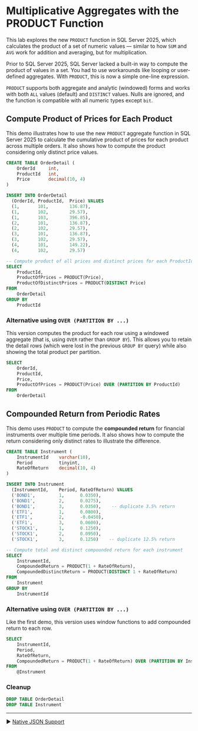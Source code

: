 ﻿# Multiplicative Aggregates with the PRODUCT Function

This lab explores the new `PRODUCT` function in SQL Server 2025, which calculates the product of a set of numeric values — similar to how `SUM` and `AVG` work for addition and averaging, but for multiplication.

Prior to SQL Server 2025, SQL Server lacked a built-in way to compute the product of values in a set. You had to use workarounds like looping or user-defined aggregates. With `PRODUCT`, this is now a simple one-line expression.

`PRODUCT` supports both aggregate and analytic (windowed) forms and works with both `ALL` values (default) and `DISTINCT` values. Nulls are ignored, and the function is compatible with all numeric types except `bit`.

## Compute Product of Prices for Each Product

This demo illustrates how to use the new `PRODUCT` aggregate function in SQL Server 2025 to calculate the cumulative product of prices for each product across multiple orders. It also shows how to compute the product considering only distinct price values.

```sql
CREATE TABLE OrderDetail (
    OrderId     int,
    ProductId   int,
    Price       decimal(10, 4)
)

INSERT INTO OrderDetail
  (OrderId, ProductId,  Price) VALUES
  (1,       101,        136.87),
  (1,       102,        29.57),
  (1,       103,        396.85),
  (2,       101,        136.87),
  (2,       102,        29.57),
  (3,       101,        136.87),
  (3,       102,        29.57),
  (4,       101,        149.22),
  (4,       102,        29.57)

-- Compute product of all prices and distinct prices for each ProductId
SELECT
    ProductId,
    ProductOfPrices = PRODUCT(Price),
    ProductOfDistinctPrices = PRODUCT(DISTINCT Price)
FROM
    OrderDetail
GROUP BY
    ProductId
```

### Alternative using `OVER (PARTITION BY ...)`

This version computes the product for each row using a windowed aggregate (that is, using `OVER` rather than `GROUP BY`). This allows you to retain the detail rows (which were lost in the previous `GROUP BY` query) while also showing the total product per partition.

```sql
SELECT
    OrderId,
    ProductId,
    Price,
    ProductOfPrices = PRODUCT(Price) OVER (PARTITION BY ProductId)
FROM
    OrderDetail
```

## Compounded Return from Periodic Rates

This demo uses `PRODUCT` to compute the **compounded return** for financial instruments over multiple time periods. It also shows how to compute the return considering only distinct rates to illustrate the difference.

```sql
CREATE TABLE Instrument (
    InstrumentId    varchar(10),
    Period          tinyint,
    RateOfReturn    decimal(10, 4)
)

INSERT INTO Instrument
  (InstrumentId,    Period, RateOfReturn) VALUES
  ('BOND1',         1,      0.0350),
  ('BOND1',         2,      0.0275),
  ('BOND1',         3,      0.0350),    -- duplicate 3.5% return
  ('ETF1',          1,      0.0800),
  ('ETF1',          2,      -0.0450),
  ('ETF1',          3,      0.0600),
  ('STOCK1',        1,      0.1250),
  ('STOCK1',        2,      0.0950),
  ('STOCK1',        3,      0.1250)    -- duplicate 12.5% return

-- Compute total and distinct compounded return for each instrument
SELECT
    InstrumentId,
    CompoundedReturn = PRODUCT(1 + RateOfReturn),
    CompoundedDistinctReturn = PRODUCT(DISTINCT 1 + RateOfReturn)
FROM
    Instrument
GROUP BY
    InstrumentId
```

### Alternative using `OVER (PARTITION BY ...)`

Like the first demo, this version uses window functions to add compounded return to each row.

```sql
SELECT
    InstrumentId,
    Period,
    RateOfReturn,
    CompoundedReturn = PRODUCT(1 + RateOfReturn) OVER (PARTITION BY InstrumentId)
FROM
    @Instrument
```

### Cleanup

```sql
DROP TABLE OrderDetail
DROP TABLE Instrument
```

___

▶ [Native JSON Support](https://github.com/lennilobel/sql2025-workshop-hol-orlando2025/tree/main/HOL/2.%20Native%20JSON%20Support)
